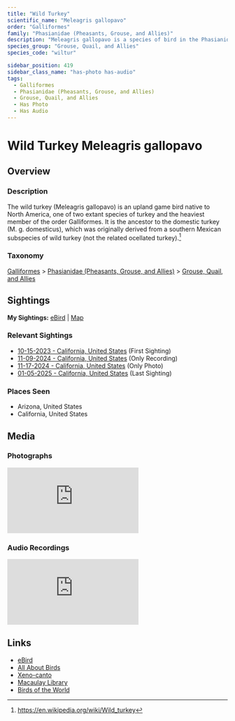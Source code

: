 ```yaml
---
title: "Wild Turkey"
scientific_name: "Meleagris gallopavo"
order: "Galliformes"
family: "Phasianidae (Pheasants, Grouse, and Allies)"
description: "Meleagris gallopavo is a species of bird in the Phasianidae (Pheasants, Grouse, and Allies) family. It has been observed 14 times. It has been photographed. It has been recorded."
species_group: "Grouse, Quail, and Allies"
species_code: "wiltur"

sidebar_position: 419
sidebar_class_name: "has-photo has-audio"
tags: 
  - Galliformes
  - Phasianidae (Pheasants, Grouse, and Allies)
  - Grouse, Quail, and Allies
  - Has Photo
  - Has Audio
---
```


# Wild Turkey <span className='sci_name'>Meleagris gallopavo</span>

## Overview

### Description
The wild turkey (Meleagris gallopavo) is an upland game bird native to North America, one of two extant species of turkey and the heaviest member of the order Galliformes. It is the ancestor to the domestic turkey (M. g. domesticus), which was originally derived from a southern Mexican subspecies of wild turkey (not the related ocellated turkey).[^1]

[^1]: https://en.wikipedia.org/wiki/Wild_turkey

### Taxonomy
[Galliformes](/tags/galliformes) > [Phasianidae (Pheasants, Grouse, and Allies)](/tags/phasianidae-pheasants-grouse-and-allies) > [Grouse, Quail, and Allies](/tags/grouse-quail-and-allies)


## Sightings

**My Sightings:** [eBird](https://ebird.org/lifelist?r=world&time=life&spp=wiltur) | [Map](/map?species_code=wiltur)

### Relevant Sightings

* [10-15-2023 - California, United States](https://ebird.org/checklist/S152332833) (First Sighting)
* [11-09-2024 - California, United States](https://ebird.org/checklist/S202974271) (Only Recording)
* [11-17-2024 - California, United States](https://ebird.org/checklist/S202811385) (Only Photo)
* [01-05-2025 - California, United States](https://ebird.org/checklist/S208150408) (Last Sighting)

### Places Seen

* Arizona, United States
* California, United States



## Media
### Photographs
<iframe className="photo_iframe horizontal" src="https://macaulaylibrary.org/asset/626996607/embed" frameBorder="0" allowFullScreen></iframe>

### Audio Recordings
<iframe className="audio_iframe" src="https://macaulaylibrary.org/asset/626557540/embed" frameBorder="0" allowFullScreen></iframe>

## Links
* [eBird](https://ebird.org/species/wiltur) 
* [All About Birds](https://www.allaboutbirds.org/guide/wiltur) 
* [Xeno-canto](https://www.xeno-canto.org/species/meleagris-gallopavo) 
* [Macaulay Library](https://search.macaulaylibrary.org/catalog?taxonCode=wiltur&sort=rating_rank_desc)
* [Birds of the World](https://birdsoftheworld.org/bow/species/wiltur)
